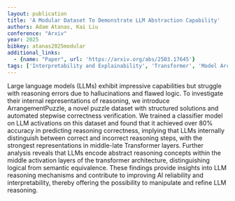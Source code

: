 ```yaml
---
layout: publication
title: 'A Modular Dataset To Demonstrate LLM Abstraction Capability'
authors: Adam Atanas, Kai Liu
conference: "Arxiv"
year: 2025
bibkey: atanas2025modular
additional_links:
  - {name: "Paper", url: 'https://arxiv.org/abs/2503.17645'}
tags: ['Interpretability and Explainability', 'Transformer', 'Model Architecture', 'Pretraining Methods']
---
```

Large language models (LLMs) exhibit impressive capabilities but struggle
with reasoning errors due to hallucinations and flawed logic. To investigate
their internal representations of reasoning, we introduce ArrangementPuzzle, a
novel puzzle dataset with structured solutions and automated stepwise
correctness verification. We trained a classifier model on LLM activations on
this dataset and found that it achieved over 80% accuracy in predicting
reasoning correctness, implying that LLMs internally distinguish between
correct and incorrect reasoning steps, with the strongest representations in
middle-late Transformer layers. Further analysis reveals that LLMs encode
abstract reasoning concepts within the middle activation layers of the
transformer architecture, distinguishing logical from semantic equivalence.
These findings provide insights into LLM reasoning mechanisms and contribute to
improving AI reliability and interpretability, thereby offering the possibility
to manipulate and refine LLM reasoning.
